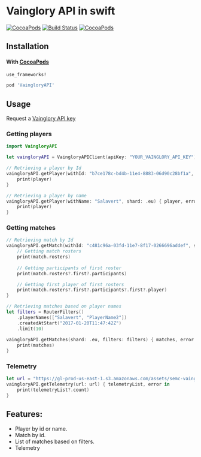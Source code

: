 # Vainglory API in swift
[![CocoaPods](https://img.shields.io/cocoapods/v/VaingloryAPI.svg)](https://cocoapods.org/pods/VaingloryAPI) 
[![Build Status](https://travis-ci.org/salavert/vainglory-api.svg?branch=master)](https://travis-ci.org/salavert/vainglory-api)
[![CocoaPods](https://img.shields.io/cocoapods/l/VaingloryAPI.svg)]()

## Installation

#### With [CocoaPods](http://cocoapods.org/)

```ruby
use_frameworks!

pod 'VaingloryAPI'
```

## Usage

Request a [Vainglory API key](https://developer.vainglorygame.com)

### Getting players

```swift
import VaingloryAPI

let vaingloryAPI = VaingloryAPIClient(apiKey: "YOUR_VAINGLORY_API_KEY")

// Retrieving a player by Id
vaingloryAPI.getPlayer(withId: "b7ce178c-bd4b-11e4-8883-06d90c28bf1a", shard: .eu) { player, error in
    print(player)
}

// Retrieving a player by name
vaingloryAPI.getPlayer(withName: "Salavert", shard: .eu) { player, error in
    print(player)
}
```

### Getting matches

```swift
// Retrieving match by Id
vaingloryAPI.getMatch(withId: "c481c96a-03fd-11e7-8f17-0266696addef", shard: .eu) { match, error in
    // Getting match rosters
    print(match.rosters)
    
    // Getting participants of first roster
    print(match.rosters?.first?.participants)

    // Getting first player of first rosters
    print(match.rosters?.first?.participants?.first?.player)
}

// Retrieving matches based on player names
let filters = RouterFilters()
    .playerNames(["Salavert", "PlayerName2"])
    .createdAtStart("2017-01-20T11:47:42Z")
    .limit(10)
        
vaingloryAPI.getMatches(shard: .eu, filters: filters) { matches, error in
    print(matches)
}
```

### Telemetry

```swift
let url = "https://gl-prod-us-east-1.s3.amazonaws.com/assets/semc-vainglory/na/2017/03/17/00/43/b900c179-0aaa-11e7-bb12-0242ac110005-telemetry.json"
vaingloryAPI.getTelemetry(url: url) { telemetryList, error in
    print(telemetryList?.count)
}
```

## Features:

* Player by id or name.
* Match by id.
* List of matches based on filters.
* Telemetry